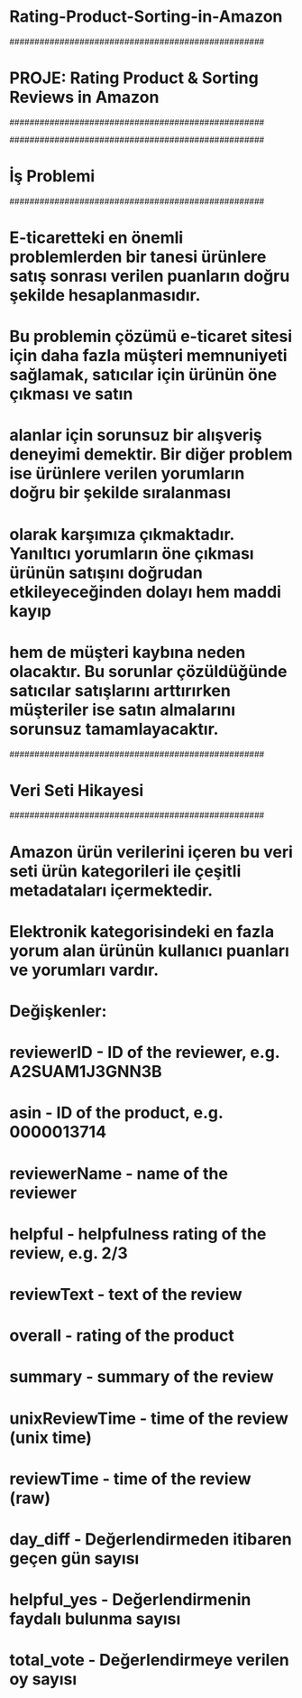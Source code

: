 # Rating-Product-Sorting-in-Amazon

###################################################
# PROJE: Rating Product & Sorting Reviews in Amazon
###################################################

###################################################
# İş Problemi
###################################################

# E-ticaretteki en önemli problemlerden bir tanesi ürünlere satış sonrası verilen puanların doğru şekilde hesaplanmasıdır.
# Bu problemin çözümü e-ticaret sitesi için daha fazla müşteri memnuniyeti sağlamak, satıcılar için ürünün öne çıkması ve satın
# alanlar için sorunsuz bir alışveriş deneyimi demektir. Bir diğer problem ise ürünlere verilen yorumların doğru bir şekilde sıralanması
# olarak karşımıza çıkmaktadır. Yanıltıcı yorumların öne çıkması ürünün satışını doğrudan etkileyeceğinden dolayı hem maddi kayıp
# hem de müşteri kaybına neden olacaktır. Bu sorunlar çözüldüğünde satıcılar satışlarını arttırırken müşteriler ise satın almalarını sorunsuz tamamlayacaktır.

###################################################
# Veri Seti Hikayesi
###################################################

# Amazon ürün verilerini içeren bu veri seti ürün kategorileri ile çeşitli metadataları içermektedir.
# Elektronik kategorisindeki en fazla yorum alan ürünün kullanıcı puanları ve yorumları vardır.

# Değişkenler:
# reviewerID - ID of the reviewer, e.g. A2SUAM1J3GNN3B
# asin - ID of the product, e.g. 0000013714
# reviewerName - name of the reviewer
# helpful - helpfulness rating of the review, e.g. 2/3
# reviewText - text of the review
# overall - rating of the product
# summary - summary of the review
# unixReviewTime - time of the review (unix time)
# reviewTime - time of the review (raw)
# day_diff - Değerlendirmeden itibaren geçen gün sayısı
# helpful_yes - Değerlendirmenin faydalı bulunma sayısı
# total_vote - Değerlendirmeye verilen oy sayısı
